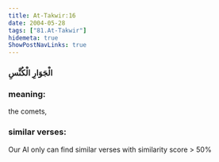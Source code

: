 ```yaml
---
title: At-Takwir:16
date: 2004-05-28
tags: ["81.At-Takwir"]
hidemeta: true 
ShowPostNavLinks: true 
---
```

### الْجَوَارِ الْكُنَّسِ
### meaning: 
the comets,
### similar verses: 

Our AI only can find similar verses with similarity score > 50% 




